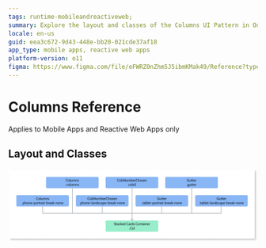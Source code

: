 ```yaml
---
tags: runtime-mobileandreactiveweb;  
summary: Explore the layout and classes of the Columns UI Pattern in OutSystems 11 (O11) for mobile and reactive web apps.
locale: en-us
guid: eea3c672-9d43-448e-bb20-021cde37af18
app_type: mobile apps, reactive web apps
platform-version: o11
figma: https://www.figma.com/file/eFWRZ0nZhm5J5ibmKMak49/Reference?type=design&node-id=612%3A347&mode=design&t=xOFe93sVU3cU3chE-1
---
```


# Columns Reference

<div class="info" markdown="1">

Applies to Mobile Apps and Reactive Web Apps only

</div>

## Layout and Classes

![Diagram illustrating the layout and classes for the Columns UI Pattern in mobile and reactive web apps](images/column-layout-diag.png "Columns Layout Diagram")
